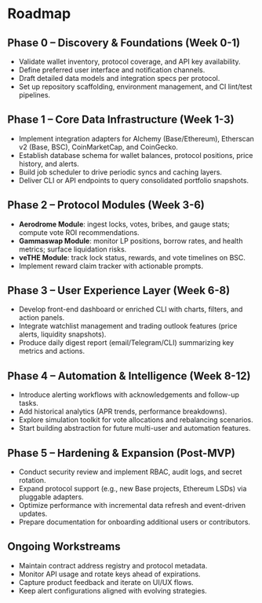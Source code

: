 # Roadmap

## Phase 0 – Discovery & Foundations (Week 0-1)
- Validate wallet inventory, protocol coverage, and API key availability.
- Define preferred user interface and notification channels.
- Draft detailed data models and integration specs per protocol.
- Set up repository scaffolding, environment management, and CI lint/test pipelines.

## Phase 1 – Core Data Infrastructure (Week 1-3)
- Implement integration adapters for Alchemy (Base/Ethereum), Etherscan v2 (Base, BSC), CoinMarketCap, and CoinGecko.
- Establish database schema for wallet balances, protocol positions, price history, and alerts.
- Build job scheduler to drive periodic syncs and caching layers.
- Deliver CLI or API endpoints to query consolidated portfolio snapshots.

## Phase 2 – Protocol Modules (Week 3-6)
- **Aerodrome Module**: ingest locks, votes, bribes, and gauge stats; compute vote ROI recommendations.
- **Gammaswap Module**: monitor LP positions, borrow rates, and health metrics; surface liquidation risks.
- **veTHE Module**: track lock status, rewards, and vote timelines on BSC.
- Implement reward claim tracker with actionable prompts.

## Phase 3 – User Experience Layer (Week 6-8)
- Develop front-end dashboard or enriched CLI with charts, filters, and action panels.
- Integrate watchlist management and trading outlook features (price alerts, liquidity snapshots).
- Produce daily digest report (email/Telegram/CLI) summarizing key metrics and actions.

## Phase 4 – Automation & Intelligence (Week 8-12)
- Introduce alerting workflows with acknowledgements and follow-up tasks.
- Add historical analytics (APR trends, performance breakdowns).
- Explore simulation toolkit for vote allocations and rebalancing scenarios.
- Start building abstraction for future multi-user and automation features.

## Phase 5 – Hardening & Expansion (Post-MVP)
- Conduct security review and implement RBAC, audit logs, and secret rotation.
- Expand protocol support (e.g., new Base projects, Ethereum LSDs) via pluggable adapters.
- Optimize performance with incremental data refresh and event-driven updates.
- Prepare documentation for onboarding additional users or contributors.

## Ongoing Workstreams
- Maintain contract address registry and protocol metadata.
- Monitor API usage and rotate keys ahead of expirations.
- Capture product feedback and iterate on UI/UX flows.
- Keep alert configurations aligned with evolving strategies.
